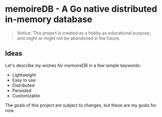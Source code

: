 # memoireDB - A Go native distributed in-memory database

> Notice: This project is created as a hobby as educational purpose, and might or might not be abandoned in the future.

## Ideas

Let's describe my wishes for memoireDB in a few simple keywords:

- Lightweight
- Easy to use
- Distributed
- Persisted
- Customizable

The goals of this project are subject to changes, but these are my goals for now.
